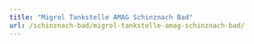 ```yaml
---
title: "Migrol Tankstelle AMAG Schinznach Bad"
url: /schinznach-bad/migrol-tankstelle-amag-schinznach-bad/
---
```

